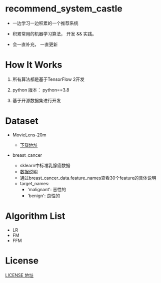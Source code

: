 # recommend_system_castle

- 一边学习一边积累的一个推荐系统

- 积累常用的机器学习算法， 开发 && 实践。

- 会一直补充， 一直更新

# How It Works

1. 所有算法都是基于TensorFlow 2开发

2. python 版本： python==3.8

3. 基于开源数据集进行开发

# Dataset

- MovieLens-20m
  - [下载地址](https://grouplens.org/datasets/movielens/20m/)

- breast_cancer
  - sklearn中标准乳腺癌数据
  - [数据说明](https://scikit-learn.org/stable/modules/generated/sklearn.datasets.load_breast_cancer.html?highlight=breast_cancer)
  - 通过breast_cancer_data.feature_names查看30个feature的具体说明
  - target_names:
    - 'malignant': 恶性的
    - 'benign': 良性的

# Algorithm List

- LR
- FM
- FFM

# License

[LICENSE 地址](https://github.com/hongtsingwang/recommend_system_castle/blob/main/LICENSE)
